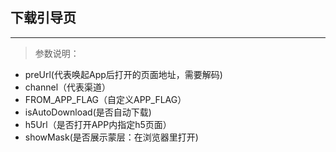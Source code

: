 ## 下载引导页
---
> 参数说明：

 - preUrl(代表唤起App后打开的页面地址，需要解码) 
 - channel（代表渠道）
 - FROM_APP_FLAG（自定义APP_FLAG）
 - isAutoDownload(是否自动下载)
 - h5Url（是否打开APP内指定h5页面）
 - showMask(是否展示蒙层：在浏览器里打开)